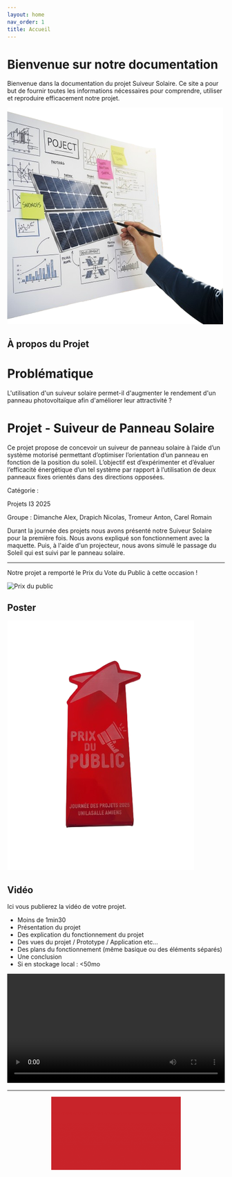```yaml
---
layout: home
nav_order: 1
title: Accueil
---
```


# Bienvenue sur notre documentation

Bienvenue dans la documentation du projet Suiveur Solaire. Ce site a pour but de fournir toutes les informations nécessaires pour comprendre, utiliser et reproduire efficacement notre projet.

![Illustration du projet en cours](Images/illustration_projet.png)

## À propos du Projet

# Problématique

L'utilisation d'un suiveur solaire permet-il d'augmenter le rendement d'un panneau photovoltaïque afin d'améliorer leur attractivité ?

# Projet - Suiveur de Panneau Solaire 

Ce projet propose de concevoir un suiveur de panneau solaire à l’aide d’un système motorisé permettant d’optimiser l’orientation d’un panneau en fonction de la position du soleil. L’objectif est d’expérimenter et d’évaluer l’efficacité énergétique d’un tel système par rapport à l’utilisation de deux panneaux fixes orientés dans des directions opposées.

Catégorie : 

Projets I3 2025

Groupe : Dimanche Alex, Drapich Nicolas, Tromeur Anton, Carel Romain

Durant la journée des projets nous avons présenté notre Suiveur Solaire pour la première fois. Nous avons expliqué son fonctionnement avec la maquette. Puis, à l'aide d'un projecteur, nous avons simulé le passage du Soleil qui est suivi par le panneau solaire.

---

Notre projet a remporté le Prix du Vote du Public à cette occasion !

![Prix du public](Images/POSTER-SUIVEUR_SOLAIRE_PROJ_N°10.png)

## Poster

![Poster projet](Images/prix_du_public.png)

## Vidéo

Ici vous publierez la vidéo de votre projet. 
- Moins de 1min30
- Présentation du projet 
- Des explication du fonctionnement du projet
- Des vues du projet / Prototype / Application etc... 
- Des plans du fonctionnement (même basique ou des éléments séparés)
- Une conclusion
- Si en stockage local : <50mo

<video src="images/intro_amiens.mp4" controls title="Title"  style="width: 100%;"></video>

---

<div style="text-align: center;">
  <img src="Images/gif_UniLasalleAmiens.gif" width="300" />
</div>

